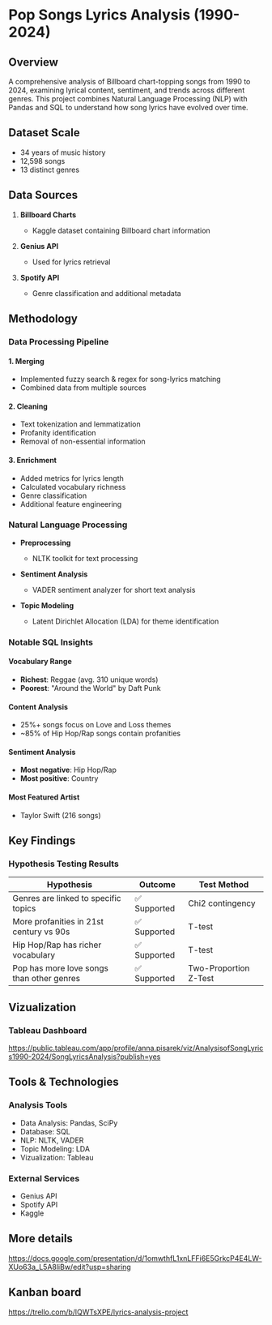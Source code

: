 # Pop Songs Lyrics Analysis (1990-2024)

## Overview
A comprehensive analysis of Billboard chart-topping songs from 1990 to 2024, examining lyrical content, sentiment, and trends across different genres. This project combines Natural Language Processing (NLP) with Pandas and SQL to understand how song lyrics have evolved over time.

## Dataset Scale
- 34 years of music history
- 12,598 songs
- 13 distinct genres

## Data Sources

1. **Billboard Charts**
   - Kaggle dataset containing Billboard chart information

2. **Genius API**
   - Used for lyrics retrieval

3. **Spotify API**
   - Genre classification and additional metadata

## Methodology

### Data Processing Pipeline

#### 1. Merging 
- Implemented fuzzy search & regex for song-lyrics matching
- Combined data from multiple sources

#### 2. Cleaning
- Text tokenization and lemmatization
- Profanity identification
- Removal of non-essential information

#### 3. Enrichment
- Added metrics for lyrics length
- Calculated vocabulary richness
- Genre classification
- Additional feature engineering

### Natural Language Processing

* **Preprocessing**
  * NLTK toolkit for text processing

* **Sentiment Analysis**
  * VADER sentiment analyzer for short text analysis

* **Topic Modeling**
  * Latent Dirichlet Allocation (LDA) for theme identification
 
### Notable SQL Insights

#### Vocabulary Range
- **Richest**: Reggae (avg. 310 unique words)
- **Poorest**: "Around the World" by Daft Punk

#### Content Analysis
- 25%+ songs focus on Love and Loss themes
- ~85% of Hip Hop/Rap songs contain profanities

#### Sentiment Analysis
- **Most negative**: Hip Hop/Rap
- **Most positive**: Country

#### Most Featured Artist
- Taylor Swift (216 songs)

## Key Findings

### Hypothesis Testing Results

| Hypothesis | Outcome | Test Method |
|------------|---------|-------------|
| Genres are linked to specific topics | ✅ Supported | Chi2 contingency |
| More profanities in 21st century vs 90s | ✅ Supported | T-test |
| Hip Hop/Rap has richer vocabulary | ✅ Supported | T-test |
| Pop has more love songs than other genres | ✅ Supported | Two-Proportion Z-Test |

## Vizualization

### Tableau Dashboard
https://public.tableau.com/app/profile/anna.pisarek/viz/AnalysisofSongLyrics1990-2024/SongLyricsAnalysis?publish=yes




## Tools & Technologies

### Analysis Tools
* Data Analysis: Pandas, SciPy
* Database: SQL
* NLP: NLTK, VADER
* Topic Modeling: LDA
* Vizualization: Tableau 

### External Services
* Genius API
* Spotify API
* Kaggle

## More details
https://docs.google.com/presentation/d/1omwthfL1xnLFFi6E5GrkcP4E4LW-XUo63a_L5A8liBw/edit?usp=sharing

## Kanban board
https://trello.com/b/lQWTsXPE/lyrics-analysis-project

